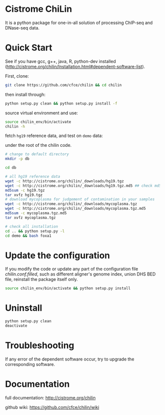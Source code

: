 Cistrome ChiLin
================
It is a python package for one-in-all solution of processing ChIP-seq and DNase-seq data.

Quick Start
===============

See if you have gcc, g++, java, R, python-dev installed (http://cistrome.org/chilin/Installation.html#dependent-software-list).

First, clone:

``` sh
git clone https://github.com/cfce/chilin && cd chilin
```

then install through:

``` sh
python setup.py clean && python setup.py install -f
```

source virtual environment and use:

``` sh
source chilin_env/bin/activate
chilin -h
```

fetch `hg19` reference data, and test on `demo` data:

under the root of the chilin code.

``` sh
# change to default directory
mkdir -p db

cd db

# all hg19 reference data
wget -c http://cistrome.org/chilin/_downloads/hg19.tgz
wget -c http://cistrome.org/chilin/_downloads/hg19.tgz.md5 ## check md5
md5sum -c hg19.tgz
tar xvfz hg19.tgz
# download mycoplasma for judgement of contamination in your samples
wget -c http://cistrome.org/chilin/_downloads/mycoplasma.tgz
wget -c http://cistrome.org/chilin/_downloads/mycoplasma.tgz.md5
md5sum -c mycoplasma.tgz.md5
tar xvfz mycoplasma.tgz

# check all installation
cd .. && python setup.py -l
cd demo && bash foxa1
```

Update the configuration
==============================
If you modify the code or update any part of the configuration file *chilin.conf.filled*, such as different aligner's genome index, union DHS BED file, reinstall the package itself only.

``` sh
source chilin_env/bin/activate && python setup.py install 
```

Uninstall
===============

``` sh
python setup.py clean
deactivate
```

Troubleshooting
==================

If any error of the dependent software occur, try to upgrade the corresponding software.

Documentation
================
full documentation: http://cistrome.org/chilin

github wiki: https://github.com/cfce/chilin/wiki

